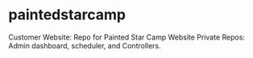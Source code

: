 # paintedstarcamp
Customer Website: Repo for Painted Star Camp Website
Private Repos: Admin dashboard, scheduler, and Controllers.
